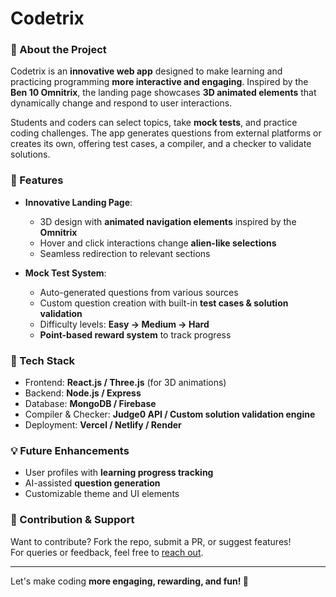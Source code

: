 # Codetrix

### 🚀 About the Project
Codetrix is an **innovative web app** designed to make learning and practicing programming **more interactive and engaging**. Inspired by the **Ben 10 Omnitrix**, the landing page showcases **3D animated elements** that dynamically change and respond to user interactions. 

Students and coders can select topics, take **mock tests**, and practice coding challenges. The app generates questions from external platforms or creates its own, offering test cases, a compiler, and a checker to validate solutions.

### 🌟 Features
- **Innovative Landing Page**:  
  - 3D design with **animated navigation elements** inspired by the **Omnitrix**  
  - Hover and click interactions change **alien-like selections**  
  - Seamless redirection to relevant sections  

- **Mock Test System**:  
  - Auto-generated questions from various sources  
  - Custom question creation with built-in **test cases & solution validation**  
  - Difficulty levels: **Easy → Medium → Hard**  
  - **Point-based reward system** to track progress  

### 🔧 Tech Stack
- Frontend: **React.js / Three.js** (for 3D animations)
- Backend: **Node.js / Express**
- Database: **MongoDB / Firebase**
- Compiler & Checker: **Judge0 API / Custom solution validation engine**
- Deployment: **Vercel / Netlify / Render**

### 💡 Future Enhancements
- User profiles with **learning progress tracking**
- AI-assisted **question generation**
- Customizable theme and UI elements

### 🤝 Contribution & Support
Want to contribute? Fork the repo, submit a PR, or suggest features!  
For queries or feedback, feel free to [reach out](https://github.com/Yashtiwari45).

---

Let's make coding **more engaging, rewarding, and fun! 🚀**
